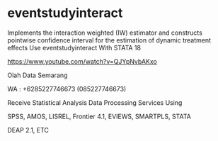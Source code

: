 # eventstudyinteract
Implements the interaction weighted (IW) estimator and constructs pointwise confidence interval for the estimation of dynamic treatment effects Use eventstudyinteract With STATA 18

https://www.youtube.com/watch?v=QJYpNvbAKxo

Olah Data Semarang

WA : +6285227746673 (085227746673)

Receive Statistical Analysis Data Processing Services Using

SPSS, AMOS, LISREL, Frontier 4.1, EVIEWS, SMARTPLS, STATA

DEAP 2.1, ETC
